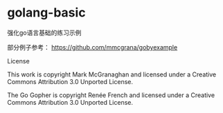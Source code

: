# golang-basic
强化go语言基础的练习示例

部分例子参考：
https://github.com/mmcgrana/gobyexample

License

This work is copyright Mark McGranaghan and licensed under a Creative Commons Attribution 3.0 Unported License.

The Go Gopher is copyright Renée French and licensed under a Creative Commons Attribution 3.0 Unported License.


